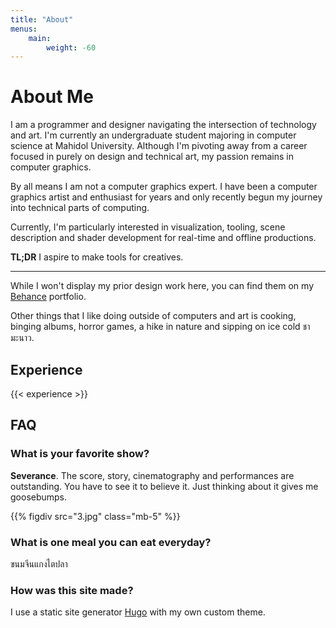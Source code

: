 ```yaml
---
title: "About"
menus:
    main:
        weight: -60
---
```


# About Me
I am a programmer and designer navigating the intersection of technology and art. I'm currently an undergraduate student majoring in computer science at Mahidol University. Although I'm pivoting away from a career focused in purely on design and technical art, my passion remains in computer graphics. 

By all means I am not a computer graphics expert. I have been a computer graphics artist and enthusiast for years and only recently begun my journey into technical parts of computing. 

Currently, I'm particularly interested in visualization, tooling, scene description and shader development for real-time and offline productions.

<b>TL;DR</b> I aspire to make tools for creatives.

---

While I won't display my prior design work here, you can find them on my [Behance](https://www.behance.net/austinmaddison) portfolio. 

Other things that I like doing outside of computers and art is cooking, binging albums, horror games, a hike in nature and sipping on ice cold <span class="font-sans-thai font-normal tracking-tight">ชามะนาว</span>.

<!-- ---

Growing up in South Africa I always had these interests clash, I was drawn to the arts but I was also drawn to the maths and sciences. I was fascinated to know how things were made, I always watched the extras on all the DVDs I had at home and binged the hell out of How Its Made on the Discovery channel. I loved creation and how math and sciences were the means of doing that. However there was this notion growing up that these interests were to be separate. Attempting of having a deep interest in both were seen as counterproductive or unrealistic. Yet to me it always made sense that having a deep interest in both the arts and STEM could coexist and even intersect each other in interesting ways.

--- -->




## Experience

{{< experience >}}

## FAQ
### What is your favorite show?
**Severance**. The score, story, cinematography and performances are outstanding. You have to see it to believe it. Just thinking about it gives me goosebumps.  

{{% figdiv src="3.jpg" class="mb-5" %}}

### What is one meal you can eat everyday?
<span class="font-sans-thai">ขนมจีนแกงไตปลา</span>


<!-- ### Who inspires you?

Besides all the amazing people in my life: family, friends, mentors and ajarns here are some people and places that really make me go wow, I want to do something like that.

**Some Heros (People and Studios)**:  
[Wolfgang Engel](https://diaryofagraphicsprogrammer.blogspot.com/)  
[Inigo Quilez](https://iquilezles.org/)   
[Krzysztof Narkowicz](https://knarkowicz.wordpress.com/)   
[Morhan McGuire]()  
[Eric Haines]()   
[Tomas Möller]()   
[Mat "MJP"]()  
[John Chapman](https://john-chapman.github.io/)     
[Santa Monica Studios](https://sms.playstation.com/)   
[Man Vs Machine](https://mvsm.com/)  
[Remedy](https://www.remedygames.com/article/gdc2024) <span class="text-zinc-50 text-opacity-40">*Did I mention I love Remedy?*</span>  
[Weta Digital/FX](https://www.wetafx.co.nz/)
and many more... -->

### How was this site made?
I use a static site generator [Hugo](https://gohugo.io/) with my own custom theme.  